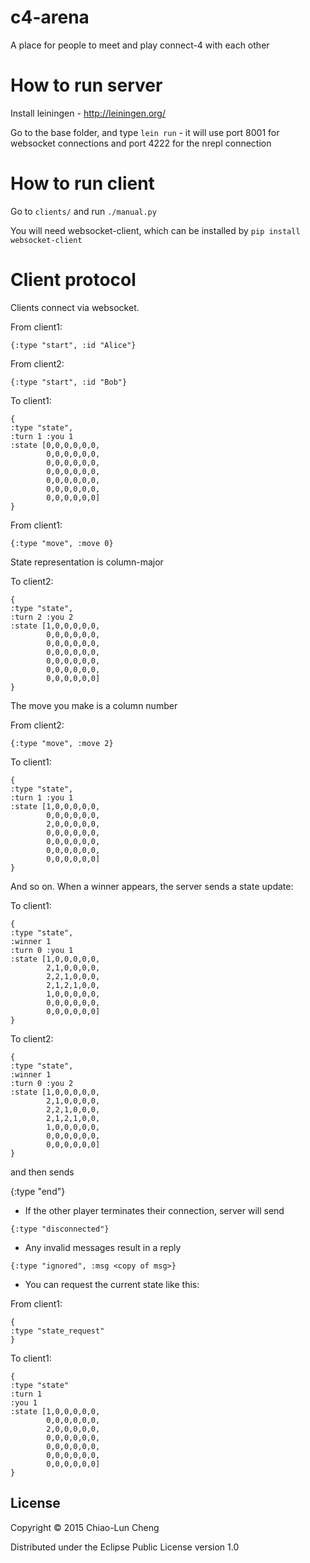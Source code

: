 # c4-arena

A place for people to meet and play connect-4 with each other

# How to run server

Install leiningen - http://leiningen.org/

Go to the base folder, and type ```lein run``` - it will use port
8001 for websocket connections and port 4222 for the nrepl connection

# How to run client

Go to ```clients/``` and run ```./manual.py```

You will need websocket-client, which can be installed by ```pip install websocket-client```

# Client protocol

Clients connect via websocket.

From client1:
```
{:type "start", :id "Alice"}
```

From client2:
```
{:type "start", :id "Bob"}
```

To client1:
```
{
:type "state",
:turn 1 :you 1
:state [0,0,0,0,0,0,
        0,0,0,0,0,0,
        0,0,0,0,0,0,
        0,0,0,0,0,0,
        0,0,0,0,0,0,
        0,0,0,0,0,0,
        0,0,0,0,0,0]
}
```

From client1:
```
{:type "move", :move 0}
```

State representation is column-major

To client2:
```
{
:type "state",
:turn 2 :you 2
:state [1,0,0,0,0,0,
        0,0,0,0,0,0,
        0,0,0,0,0,0,
        0,0,0,0,0,0,
        0,0,0,0,0,0,
        0,0,0,0,0,0,
        0,0,0,0,0,0]
}
```

The move you make is a column number

From client2:
```
{:type "move", :move 2}
```

To client1:
```
{
:type "state",
:turn 1 :you 1
:state [1,0,0,0,0,0,
        0,0,0,0,0,0,
        2,0,0,0,0,0,
        0,0,0,0,0,0,
        0,0,0,0,0,0,
        0,0,0,0,0,0,
        0,0,0,0,0,0]
}
```

And so on. When a winner appears, the server sends a state update:

To client1:
```
{
:type "state",
:winner 1
:turn 0 :you 1
:state [1,0,0,0,0,0,
        2,1,0,0,0,0,
        2,2,1,0,0,0,
        2,1,2,1,0,0,
        1,0,0,0,0,0,
        0,0,0,0,0,0,
        0,0,0,0,0,0]
}
```

To client2:
```
{
:type "state",
:winner 1
:turn 0 :you 2
:state [1,0,0,0,0,0,
        2,1,0,0,0,0,
        2,2,1,0,0,0,
        2,1,2,1,0,0,
        1,0,0,0,0,0,
        0,0,0,0,0,0,
        0,0,0,0,0,0]
}
```

and then sends

{:type "end"}

* If the other player terminates their connection, server will send
```
{:type "disconnected"}
```

* Any invalid messages result in a reply
```
{:type "ignored", :msg <copy of msg>}
```

* You can request the current state like this:

From client1:
```
{
:type "state_request"
}
```

To client1:
```
{
:type "state"
:turn 1
:you 1
:state [1,0,0,0,0,0,
        0,0,0,0,0,0,
        2,0,0,0,0,0,
        0,0,0,0,0,0,
        0,0,0,0,0,0,
        0,0,0,0,0,0,
        0,0,0,0,0,0]
}
```

## License

Copyright © 2015 Chiao-Lun Cheng

Distributed under the Eclipse Public License version 1.0
